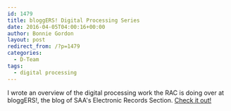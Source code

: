 ```yaml
---
id: 1479
title: bloggERS! Digital Processing Series
date: 2016-04-05T04:00:16+00:00
author: Bonnie Gordon
layout: post
redirect_from: /?p=1479
categories:
  - D-Team
tags:
  - digital processing
---
```

I wrote an overview of the digital processing work the RAC is doing over at bloggERS!, the blog of SAA's Electronic Records Section. [Check it out!](http://wp.me/p4Ur6K-8S)
